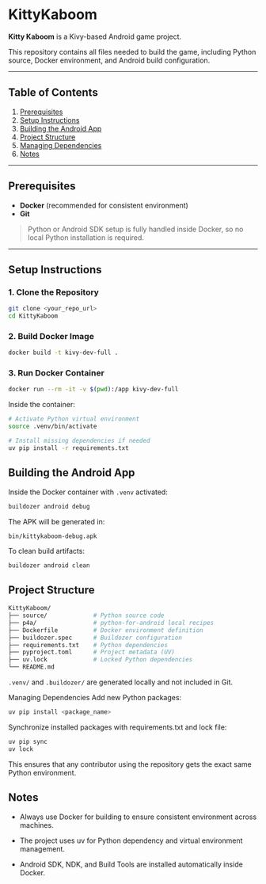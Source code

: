 # KittyKaboom

**Kitty Kaboom** is a Kivy-based Android game project.

This repository contains all files needed to build the game, including Python source, Docker environment, and Android build configuration.

---

## Table of Contents

1. [Prerequisites](#prerequisites)
2. [Setup Instructions](#setup-instructions)
3. [Building the Android App](#building-the-android-app)
4. [Project Structure](#project-structure)
5. [Managing Dependencies](#managing-dependencies)
6. [Notes](#notes)

---

## Prerequisites

- **Docker** (recommended for consistent environment)
- **Git**

> Python or Android SDK setup is fully handled inside Docker, so no local Python installation is required.

---

## Setup Instructions

### 1. Clone the Repository

```bash
git clone <your_repo_url>
cd KittyKaboom
```

### 2. Build Docker Image
```bash
docker build -t kivy-dev-full .
```

### 3. Run Docker Container
```bash
docker run --rm -it -v $(pwd):/app kivy-dev-full
```
Inside the container:

```bash
# Activate Python virtual environment
source .venv/bin/activate

# Install missing dependencies if needed
uv pip install -r requirements.txt
```

## Building the Android App
Inside the Docker container with ```.venv``` activated:

```bash
buildozer android debug
```

The APK will be generated in:

```text
bin/kittykaboom-debug.apk
```
To clean build artifacts:

```bash
buildozer android clean
```
## Project Structure
```bash
KittyKaboom/
├── source/             # Python source code
├── p4a/                # python-for-android local recipes
├── Dockerfile          # Docker environment definition
├── buildozer.spec      # Buildozer configuration
├── requirements.txt    # Python dependencies
├── pyproject.toml      # Project metadata (UV)
├── uv.lock             # Locked Python dependencies
└── README.md
```
```.venv/``` and ```.buildozer/``` are generated locally and not included in Git.

Managing Dependencies
Add new Python packages:

```bash
uv pip install <package_name>
```
Synchronize installed packages with requirements.txt and lock file:

```bash
uv pip sync
uv lock
```
This ensures that any contributor using the repository gets the exact same Python environment.

## Notes
* Always use Docker for building to ensure consistent environment across machines.

* The project uses uv for Python dependency and virtual environment management.

* Android SDK, NDK, and Build Tools are installed automatically inside Docker.
